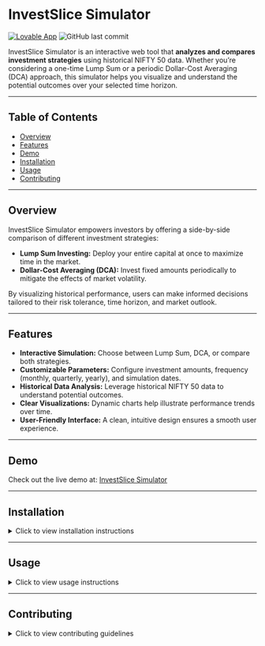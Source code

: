 # InvestSlice Simulator

[![Lovable App](https://img.shields.io/badge/Lovable-Deployed-success)](https://invest-slice-simulator.lovable.app/)
![GitHub last commit](https://img.shields.io/github/last-commit/jeevanba273/invest-slice-simulator)

InvestSlice Simulator is an interactive web tool that **analyzes and compares investment strategies** using historical NIFTY 50 data. Whether you’re considering a one-time Lump Sum or a periodic Dollar-Cost Averaging (DCA) approach, this simulator helps you visualize and understand the potential outcomes over your selected time horizon.

---

## Table of Contents
- [Overview](#overview)
- [Features](#features)
- [Demo](#demo)
- [Installation](#installation)
- [Usage](#usage)
- [Contributing](#contributing)

---

## Overview

InvestSlice Simulator empowers investors by offering a side-by-side comparison of different investment strategies:
- **Lump Sum Investing:** Deploy your entire capital at once to maximize time in the market.
- **Dollar-Cost Averaging (DCA):** Invest fixed amounts periodically to mitigate the effects of market volatility.

By visualizing historical performance, users can make informed decisions tailored to their risk tolerance, time horizon, and market outlook.

---

## Features

- **Interactive Simulation:** Choose between Lump Sum, DCA, or compare both strategies.
- **Customizable Parameters:** Configure investment amounts, frequency (monthly, quarterly, yearly), and simulation dates.
- **Historical Data Analysis:** Leverage historical NIFTY 50 data to understand potential outcomes.
- **Clear Visualizations:** Dynamic charts help illustrate performance trends over time.
- **User-Friendly Interface:** A clean, intuitive design ensures a smooth user experience.

---

## Demo

Check out the live demo at: [InvestSlice Simulator](https://invest-slice-simulator.lovable.app)

---

## Installation

<details>
  <summary>Click to view installation instructions</summary>

### Prerequisites
- **Node.js & npm:** Ensure you have Node.js installed.
- **Git:** For cloning the repository.


### Steps
1. **Clone the repository:**
   ```bash
   git clone https://github.com/jeevanba273/invest-slice-simulator.git
2. **Navigate to the project directory:**
   ```bash
   cd invest-slice-simulator
3. **Install Required Packages:**
   ```bash
   npm install
4. **Start the development server:**
    ```bash
    npm start
Open your browser and visit http://localhost:3000 to run the simulator.
</details>

---

## Usage

<details>
  <summary>Click to view usage instructions</summary>

**1. Select the Strategy Type**  
- Choose **Lump Sum**, **Dollar-Cost Averaging (DCA)**, or **Compare Both**.

**2. Configure Your Simulation**  
- **Lump Sum Amount:** e.g., ₹1,00,000  
- **DCA Amount Per Period:** e.g., ₹10,000 (monthly, quarterly, or yearly)  
- **Investment Frequency:** Select from **Monthly**, **Quarterly**, or **Yearly**  
- **Date Range:** Define the simulation period (e.g., January 1, 2010 to January 1, 2025)

**3. Start the Simulation**  
- Click on **"Start Simulation"** to run and visualize the investment performance.

**4. Analyze the Results**  
- Review the visualized data to see how different strategies perform over time.

</details>

---

##  Contributing
<details> <summary>Click to view contributing guidelines</summary>
Contributions are welcome! To contribute:

1. **Fork the Repository**

2. **Create a New Branch:**

    ```bash
    git checkout -b feature/your-feature

3. **Commit Your Changes:**
    
    ```bash
    git commit -m "Add new feature"
   
4. **Push to Your Branch:**
    
    ```bash
    git push origin feature/your-feature

5. Submit a Pull Request with a clear description of your changes.

</details>


    
